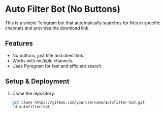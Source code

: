# Auto Filter Bot (No Buttons)

This is a simple Telegram bot that automatically searches for files in specific channels and provides the download link.

## Features
- No buttons, just title and direct link.
- Works with multiple channels.
- Uses Pyrogram for fast and efficient search.

## Setup & Deployment
1. Clone the repository:
   ```sh
   git clone https://github.com/yourusername/autofilter-bot.git
   cd autofilter-bot
